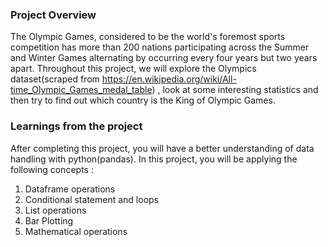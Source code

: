 ### Project Overview

 The Olympic Games, considered to be the world's foremost sports competition has more than 200 nations participating across the Summer and Winter Games alternating by occurring every four years but two years apart.
Throughout this project, we will explore the Olympics dataset(scraped from https://en.wikipedia.org/wiki/All-time_Olympic_Games_medal_table) , look at some interesting statistics and then try to find out which country is the King of Olympic Games.



### Learnings from the project

 After completing this project, you will have a better understanding of data handling with python(pandas). In this project, you will be applying the following concepts :
1.	Dataframe operations
2.	Conditional statement and loops
3.	List operations
4.	Bar Plotting
5.	Mathematical operations



